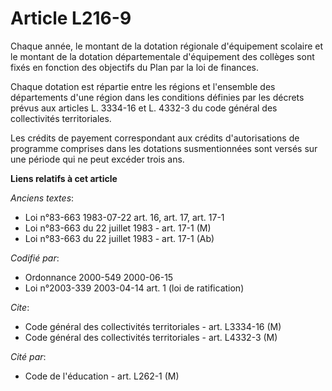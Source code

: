 # Article L216-9

Chaque année, le montant de la dotation régionale d'équipement scolaire et le montant de la dotation départementale
d'équipement des collèges sont fixés en fonction des objectifs du Plan par la loi de finances.

Chaque dotation est répartie entre les régions et l'ensemble des départements d'une région dans les conditions définies par
les décrets prévus aux articles L. 3334-16 et L. 4332-3 du code général des collectivités territoriales.

Les crédits de payement correspondant aux crédits d'autorisations de programme comprises dans les dotations susmentionnées
sont versés sur une période qui ne peut excéder trois ans.

**Liens relatifs à cet article**

_Anciens textes_:

  - Loi n°83-663 1983-07-22 art. 16, art. 17, art. 17-1
  - Loi n°83-663 du 22 juillet 1983 - art. 17-1 (M)
  - Loi n°83-663 du 22 juillet 1983 - art. 17-1 (Ab)

_Codifié par_:

  - Ordonnance 2000-549 2000-06-15
  - Loi n°2003-339 2003-04-14 art. 1 (loi de ratification)

_Cite_:

  - Code général des collectivités territoriales - art. L3334-16 (M)
  - Code général des collectivités territoriales - art. L4332-3 (M)

_Cité par_:

  - Code de l'éducation - art. L262-1 (M)
